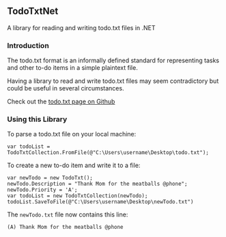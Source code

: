 ## TodoTxtNet
A library for reading and writing todo.txt files in .NET

### Introduction

The todo.txt format is an informally defined standard for representing tasks and other to-do items in a simple 
plaintext file.

Having a library to read and write todo.txt files may seem contradictory but could be useful in several circumstances.

Check out the [todo.txt page on Github](https://github.com/todotxt/todo.txt)

### Using this Library

To parse a todo.txt file on your local machine:

```
var todoList = TodoTxtCollection.FromFile(@"C:\Users\username\Desktop\todo.txt");
```

To create a new to-do item and write it to a file:

```
var newTodo = new TodoTxt();
newTodo.Description = "Thank Mom for the meatballs @phone";
newTodo.Priority = 'A';
var todoList = new TodoTxtCollection(newTodo);
todoList.SaveToFile(@"C:\Users\username\Desktop\newTodo.txt")
```

The `newTodo.txt` file now contains this line:

```
(A) Thank Mom for the meatballs @phone
```

